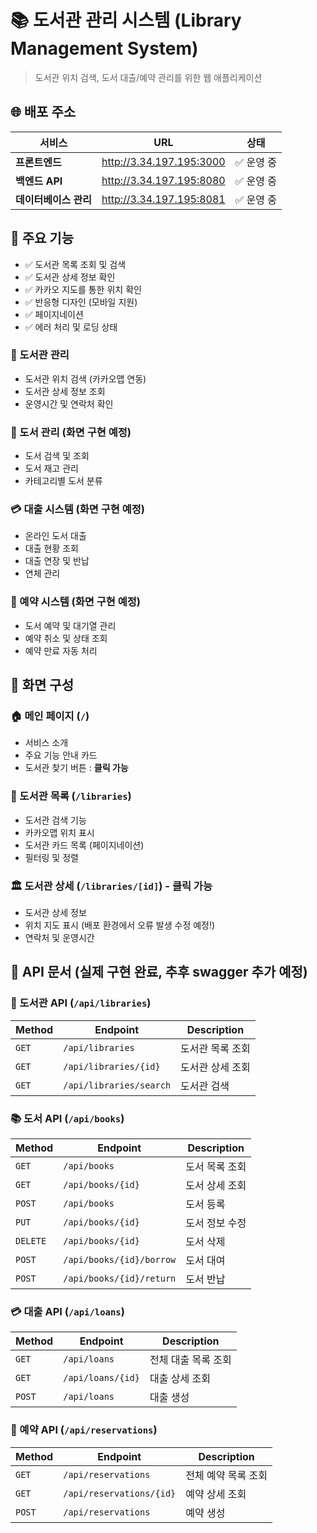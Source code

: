 # 📚 도서관 관리 시스템 (Library Management System)

> 도서관 위치 검색, 도서 대출/예약 관리를 위한 웹 애플리케이션

## 🌐 배포 주소

| 서비스 | URL | 상태 |
|--------|-----|------|
| **프론트엔드** | http://3.34.197.195:3000 | ✅ 운영 중 |
| **백엔드 API** | http://3.34.197.195:8080 | ✅ 운영 중 |
| **데이터베이스 관리** | http://3.34.197.195:8081 | ✅ 운영 중 |

## 🚀 주요 기능

- ✅ 도서관 목록 조회 및 검색
- ✅ 도서관 상세 정보 확인
- ✅ 카카오 지도를 통한 위치 확인
- ✅ 반응형 디자인 (모바일 지원)
- ✅ 페이지네이션
- ✅ 에러 처리 및 로딩 상태

### 🏢 도서관 관리
- 도서관 위치 검색 (카카오맵 연동)
- 도서관 상세 정보 조회
- 운영시간 및 연락처 확인

### 📖 도서 관리 (화면 구현 예정)
- 도서 검색 및 조회
- 도서 재고 관리
- 카테고리별 도서 분류

### 💳 대출 시스템 (화면 구현 예정)
- 온라인 도서 대출
- 대출 현황 조회
- 대출 연장 및 반납
- 연체 관리

### 📅 예약 시스템 (화면 구현 예정)
- 도서 예약 및 대기열 관리
- 예약 취소 및 상태 조회
- 예약 만료 자동 처리


## 📱 화면 구성

### 🏠 메인 페이지 (`/`)
- 서비스 소개
- 주요 기능 안내 카드
- 도서관 찾기 버튼 : **클릭 가능**

### 📍 도서관 목록 (`/libraries`)
- 도서관 검색 기능
- 카카오맵 위치 표시
- 도서관 카드 목록 (페이지네이션)
- 필터링 및 정렬

### 🏛 도서관 상세 (`/libraries/[id]`) - **클릭 가능**
- 도서관 상세 정보
- 위치 지도 표시 (배포 환경에서 오류 발생 수정 예정!)
- 연락처 및 운영시간

## 🔌 API 문서 (실제 구현 완료, 추후 swagger 추가 예정)

### 🏢 도서관 API (`/api/libraries`)

| Method | Endpoint | Description |
|--------|----------|-------------|
| `GET` | `/api/libraries` | 도서관 목록 조회 |
| `GET` | `/api/libraries/{id}` | 도서관 상세 조회 |
| `GET` | `/api/libraries/search` | 도서관 검색 |

### 📚 도서 API (`/api/books`)

| Method | Endpoint | Description |
|--------|----------|-------------|
| `GET` | `/api/books` | 도서 목록 조회 |
| `GET` | `/api/books/{id}` | 도서 상세 조회 |
| `POST` | `/api/books` | 도서 등록 |
| `PUT` | `/api/books/{id}` | 도서 정보 수정 |
| `DELETE` | `/api/books/{id}` | 도서 삭제 |
| `POST` | `/api/books/{id}/borrow` | 도서 대여 |
| `POST` | `/api/books/{id}/return` | 도서 반납 |

### 💳 대출 API (`/api/loans`)

| Method | Endpoint | Description |
|--------|----------|-------------|
| `GET` | `/api/loans` | 전체 대출 목록 조회 |
| `GET` | `/api/loans/{id}` | 대출 상세 조회 |
| `POST` | `/api/loans` | 대출 생성 |

### 📅 예약 API (`/api/reservations`)

| Method | Endpoint | Description |
|--------|----------|-------------|
| `GET` | `/api/reservations` | 전체 예약 목록 조회 |
| `GET` | `/api/reservations/{id}` | 예약 상세 조회 |
| `POST` | `/api/reservations` | 예약 생성 |

 